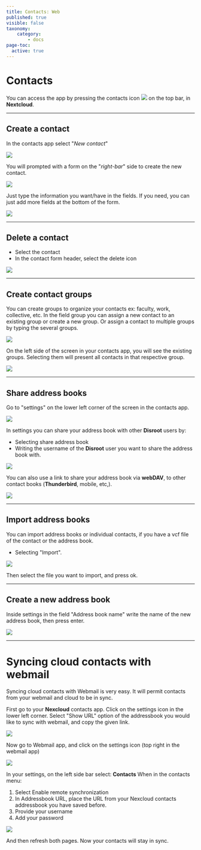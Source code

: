 ```yaml
---
title: Contacts: Web
published: true
visible: false
taxonomy:
    category:
        - docs
page-toc:
  active: true
---
```


# Contacts
You can access the app by pressing the contacts icon ![](en/contacts_top_icon.png?resize=20,20) on the top bar, in **Nextcloud**.

----------------------
## Create a contact

In the contacts app select "*New contact*"

![](en/contacts_add1.png)

You will prompted with a form on the "*right-bar*" side to create the new contact.

![](en/contacts_add2.png)

Just type the information you want/have in the fields. If you need, you can just add more fields at the bottom of the form.

![](en/contacts_add3.png)

-----------------------
## Delete a contact

* Select the contact
* In the contact form header, select the delete icon

![](en/contacts_delete.png)

-----------------------
## Create contact groups
You can create groups to organize your contacts ex: faculty, work, collective, etc.
In the field group you can assign a new contact to an existing group or create a new group. Or assign a contact to multiple groups by typing the several groups.

![](en/contacts_groups1.png)

On the left side of the screen in your contacts app, you will see the existing groups.
Selecting them will present all contacts in that respective group.

![](en/contacts_groups2.png)

------------------------
## Share address books

Go to "settings" on the lower left corner of the screen in the contacts app.

![](en/contacts_share1.png)

In settings you can share your address book with other **Disroot** users by:<br>
 - Selecting share address book
 - Writing the username of the **Disroot** user you want to share the address book with.

![](en/contacts_share2.png)

You can also use a link to share your address book via **webDAV**, to other contact books (**Thunderbird**, mobile, etc,).

![](en/contacts_share3.png)

-------------------------
## Import address books

You can import address books or individual contacts, if you have a vcf file of the contact or the address book.

* Selecting "Import".

![](en/contacts_import1.png)

Then select the file you want to import, and press ok.

-----------------------------
## Create a new address book

Inside settings in the field "Address book name" write the name of the new address book, then press enter.

![](en/contacts_create1.png)

-----------------------------
# Syncing cloud contacts with webmail
Syncing cloud contacts with Webmail is very easy. It will permit contacts from your webmail and cloud to be in sync.

First go to your **Nexcloud** contacts app. Click on the settings icon in the lower left corner.
Select "Show URL" option of the addressbook you would like to sync with webmail, and copy the given link.

![](en/webmail_import_contacts1.png)


Now go to Webmail app, and click on the settings icon (top right in the webmail app)

![](en/webmail_import_contacts2.png)

In your settings, on the left side bar select: **Contacts**
When in the contacts menu:

1. Select Enable remote synchronization
2. In Addressbook URL, place the URL from your Nexcloud contacts addressbook you have saved before.
3. Provide your username
4. Add your password

![](en/webmail_import_contacts3.png)

And then refresh both pages. Now your contacts will stay in sync.
